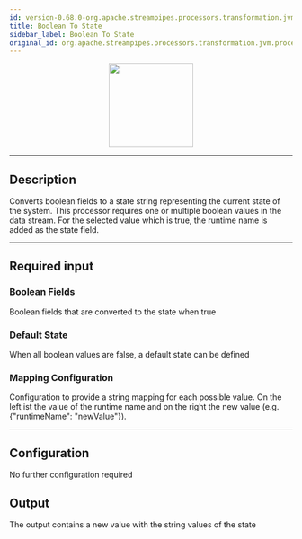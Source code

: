 ```yaml
---
id: version-0.68.0-org.apache.streampipes.processors.transformation.jvm.processor.booloperator.state
title: Boolean To State
sidebar_label: Boolean To State
original_id: org.apache.streampipes.processors.transformation.jvm.processor.booloperator.state
---
```


<!--
  ~ Licensed to the Apache Software Foundation (ASF) under one or more
  ~ contributor license agreements.  See the NOTICE file distributed with
  ~ this work for additional information regarding copyright ownership.
  ~ The ASF licenses this file to You under the Apache License, Version 2.0
  ~ (the "License"); you may not use this file except in compliance with
  ~ the License.  You may obtain a copy of the License at
  ~
  ~    http://www.apache.org/licenses/LICENSE-2.0
  ~
  ~ Unless required by applicable law or agreed to in writing, software
  ~ distributed under the License is distributed on an "AS IS" BASIS,
  ~ WITHOUT WARRANTIES OR CONDITIONS OF ANY KIND, either express or implied.
  ~ See the License for the specific language governing permissions and
  ~ limitations under the License.
  ~
  -->



<p align="center"> 
    <img src="/img/pipeline-elements/org.apache.streampipes.processors.transformation.jvm.processor.booloperator.state/icon.png" width="150px;" class="pe-image-documentation"/>
</p>

***

## Description

Converts boolean fields to a state string representing the current state of the system.
This processor requires one or multiple boolean values in the data stream.
For the selected value which is true, the runtime name is added as the state field.
***

## Required input

### Boolean Fields
Boolean fields that are converted to the state when true

### Default State
When all boolean values are false, a default  state can be defined

### Mapping Configuration
Configuration to provide a string mapping for each possible value.
On the left ist the value of the runtime name and on the right the new value (e.g. {"runtimeName": "newValue"}).

***

## Configuration
No further configuration required

## Output
The output contains a new value with the string values of the state
